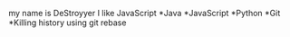 my name is DeStroyyer
I like JavaScript
*Java
*JavaScript
*Python
*Git
*Killing history using git rebase
